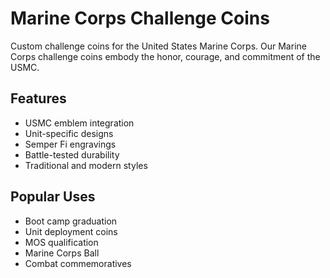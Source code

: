 # Marine Corps Challenge Coins

Custom challenge coins for the United States Marine Corps. Our Marine Corps challenge coins embody the honor, courage, and commitment of the USMC.

## Features
- USMC emblem integration
- Unit-specific designs
- Semper Fi engravings
- Battle-tested durability
- Traditional and modern styles

## Popular Uses
- Boot camp graduation
- Unit deployment coins
- MOS qualification
- Marine Corps Ball
- Combat commemoratives 